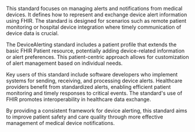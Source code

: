 This standard focuses on managing alerts and notifications from medical devices. It defines how to represent and exchange device alert information using FHIR. The standard is designed for scenarios such as remote patient monitoring or hospital device integration where timely communication of device data is crucial.

The DeviceAlerting standard includes a patient profile that extends the basic FHIR Patient resource, potentially adding device-related information or alert preferences. This patient-centric approach allows for customization of alert management based on individual needs.

Key users of this standard include software developers who implement systems for sending, receiving, and processing device alerts. Healthcare providers benefit from standardized alerts, enabling efficient patient monitoring and timely responses to critical events. The standard's use of FHIR promotes interoperability in healthcare data exchange.

By providing a consistent framework for device alerting, this standard aims to improve patient safety and care quality through more effective management of medical device notifications.